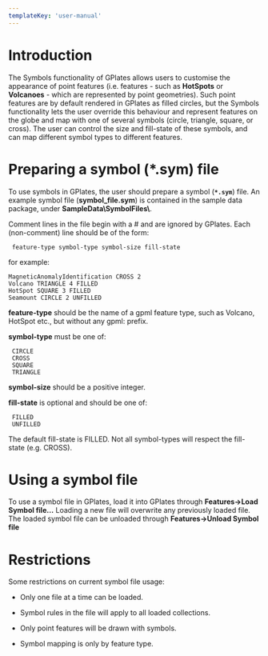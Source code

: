 ```yaml
---
templateKey: 'user-manual'
---
```

Introduction
============

The Symbols functionality of GPlates allows users to customise the appearance of point features (i.e. features - such as **HotSpots** or **Volcanoes** - which are represented by point geometries). Such point features are by default rendered in GPlates as filled circles, but the Symbols functionality lets the user override this behaviour and represent features on the globe and map with one of several symbols (circle, triangle, square, or cross). The user can control the size and fill-state of these symbols, and can map different symbol types to different features.

Preparing a symbol (\*.sym) file
================================

To use symbols in GPlates, the user should prepare a symbol (**`*.sym`**) file. An example symbol file (**symbol\_file.sym**) is contained in the sample data package, under **SampleData\\SymbolFiles\\**.

Comment lines in the file begin with a \# and are ignored by GPlates. Each (non-comment) line should be of the form:

     feature-type symbol-type symbol-size fill-state

for example:

    MagneticAnomalyIdentification CROSS 2
    Volcano TRIANGLE 4 FILLED
    HotSpot SQUARE 3 FILLED
    Seamount CIRCLE 2 UNFILLED

**feature-type** should be the name of a gpml feature type, such as Volcano, HotSpot etc., but without any gpml: prefix.

**symbol-type** must be one of:

     CIRCLE
     CROSS
     SQUARE
     TRIANGLE

**symbol-size** should be a positive integer.

**fill-state** is optional and should be one of:

     FILLED
     UNFILLED

The default fill-state is FILLED. Not all symbol-types will respect the fill-state (e.g. CROSS).

Using a symbol file
===================

To use a symbol file in GPlates, load it into GPlates through **Features→Load Symbol file…** Loading a new file will overwrite any previously loaded file. The loaded symbol file can be unloaded through **Features→Unload Symbol file**

Restrictions
============

Some restrictions on current symbol file usage:

-   Only one file at a time can be loaded.

-   Symbol rules in the file will apply to all loaded collections.

-   Only point features will be drawn with symbols.

-   Symbol mapping is only by feature type.
